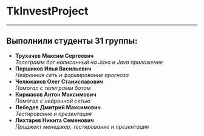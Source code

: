 # TkInvestProject

***

## Выполнили студенты 31 группы:

- **Трухачев Максим Сергеевич**  
  *Телеграмм бот написанный на Java и Java приложение*
- **Першиков Илья Васильевич**  
  *Нейронная сеть и формирование прогноза*
- **Челюканов Олег Станиславович**  
  *Помогал с телеграмм ботом*
- **Кирмасов Антон Максимович**  
  *Помогал с нейронной сетью*
- **Лебедев Дмитрий Максимович**  
  *Тестирование и презентация*
- **Лихтарев Никита Семенович**  
  *Проджект менеджер, тестирование и презентация*
